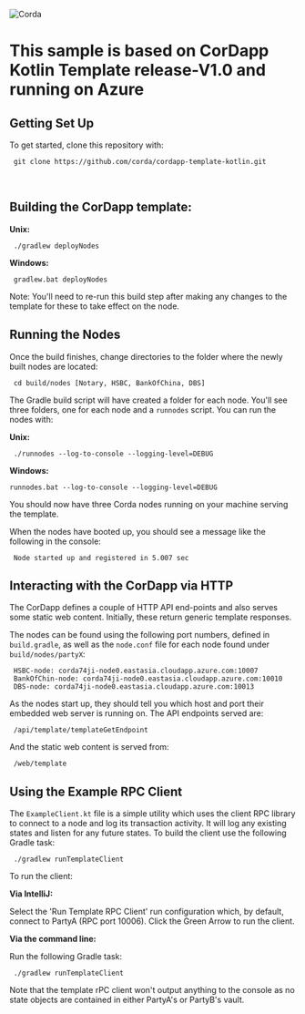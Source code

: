 ![Corda](https://www.corda.net/wp-content/uploads/2016/11/fg005_corda_b.png)

# This sample is based on CorDapp Kotlin Template release-V1.0 and running on Azure


## Getting Set Up

To get started, clone this repository with:

     git clone https://github.com/corda/cordapp-template-kotlin.git

​     
## Building the CorDapp template:

**Unix:** 

     ./gradlew deployNodes

**Windows:**

     gradlew.bat deployNodes

Note: You'll need to re-run this build step after making any changes to
the template for these to take effect on the node.

## Running the Nodes

Once the build finishes, change directories to the folder where the newly
built nodes are located:

     cd build/nodes [Notary, HSBC, BankOfChina, DBS]

The Gradle build script will have created a folder for each node. You'll
see three folders, one for each node and a `runnodes` script. You can
run the nodes with:

**Unix:**

     ./runnodes --log-to-console --logging-level=DEBUG

**Windows:**

    runnodes.bat --log-to-console --logging-level=DEBUG

You should now have three Corda nodes running on your machine serving 
the template.

When the nodes have booted up, you should see a message like the following 
in the console: 

     Node started up and registered in 5.007 sec

## Interacting with the CorDapp via HTTP

The CorDapp defines a couple of HTTP API end-points and also serves some
static web content. Initially, these return generic template responses.

The nodes can be found using the following port numbers, defined in 
`build.gradle`, as well as the `node.conf` file for each node found
under `build/nodes/partyX`:

     HSBC-node: corda74ji-node0.eastasia.cloudapp.azure.com:10007
     BankOfChin-node: corda74ji-node0.eastasia.cloudapp.azure.com:10010
	 DBS-node: corda74ji-node0.eastasia.cloudapp.azure.com:10013

As the nodes start up, they should tell you which host and port their
embedded web server is running on. The API endpoints served are:

     /api/template/templateGetEndpoint

And the static web content is served from:

     /web/template

## Using the Example RPC Client

The `ExampleClient.kt` file is a simple utility which uses the client
RPC library to connect to a node and log its transaction activity.
It will log any existing states and listen for any future states. To build 
the client use the following Gradle task:

     ./gradlew runTemplateClient

To run the client:

**Via IntelliJ:**

Select the 'Run Template RPC Client'
run configuration which, by default, connect to PartyA (RPC port 10006). Click the
Green Arrow to run the client.

**Via the command line:**

Run the following Gradle task:

     ./gradlew runTemplateClient
     
Note that the template rPC client won't output anything to the console as no state 
objects are contained in either PartyA's or PartyB's vault.

